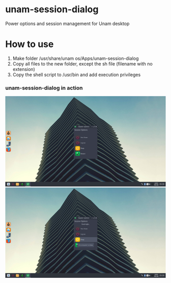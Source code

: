 # unam-session-dialog
Power options and session management for Unam desktop

# How to use
1. Make folder /usr/share/unam os/Apps/unam-session-dialog
2. Copy all files to the new folder, except the sh file (filename with no extension)
3. Copy the shell script to /usr/bin and add execution privileges

### unam-session-dialog in action
![usd](https://github.com/Unam-OS/unam-session-dialog/blob/master/Screenshot%202017-05-01-15_33_24.png?raw=true)
![usd2](https://github.com/Unam-OS/unam-session-dialog/blob/master/Screenshot%202017-05-01-15_33_47.png?raw=true)
